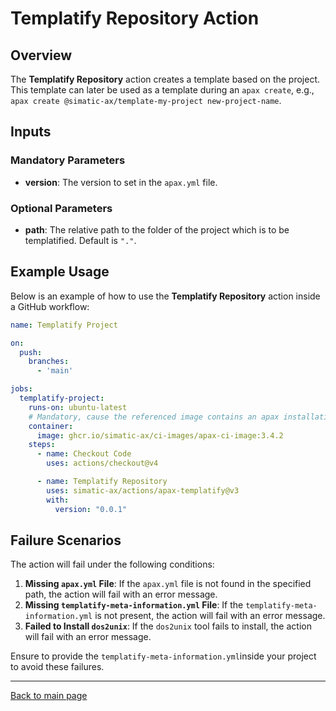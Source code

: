 # Templatify Repository Action

## Overview

The **Templatify Repository** action creates a template based on the project. This template can later be used as a template during an `apax create`, e.g., `apax create @simatic-ax/template-my-project new-project-name`.

## Inputs

### Mandatory Parameters

- **version**: The version to set in the `apax.yml` file.

### Optional Parameters

- **path**: The relative path to the folder of the project which is to be templatified. Default is `"."`.

## Example Usage

Below is an example of how to use the **Templatify Repository** action inside a GitHub workflow:

```yaml
name: Templatify Project

on:
  push:
    branches:
      - 'main'

jobs:
  templatify-project:
    runs-on: ubuntu-latest
    # Mandatory, cause the referenced image contains an apax installation
    container:
      image: ghcr.io/simatic-ax/ci-images/apax-ci-image:3.4.2
    steps:
      - name: Checkout Code
        uses: actions/checkout@v4

      - name: Templatify Repository
        uses: simatic-ax/actions/apax-templatify@v3
        with:
          version: "0.0.1"
```

## Failure Scenarios

The action will fail under the following conditions:

1. **Missing `apax.yml` File**: If the `apax.yml` file is not found in the specified path, the action will fail with an error message.
2. **Missing `templatify-meta-information.yml` File**: If the `templatify-meta-information.yml` is not present, the action will fail with an error message.
3. **Failed to Install `dos2unix`**: If the `dos2unix` tool fails to install, the action will fail with an error message.

Ensure to provide the `templatify-meta-information.yml`inside your project to avoid these failures.

---
[Back to main page](../README.md)